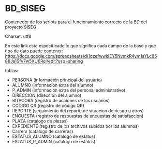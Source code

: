# BD\_SISEG

Contenedor de los scripts para el funcionamiento correcto de la BD del proyecto SISEG

Charset: utf8

En este link esta especificado lo que significa cada campo de la base y que tipo de dato puede contener:
https://docs.google.com/spreadsheets/d/1qzefwwkIEY5NvmkR4ym1aYLc8588Ja1Sfv7w5XU6RqI/edit?usp=sharing

tablas:

* PERSONA (información principal del usuario)
* ALUMNO (información extra del alumno)
* P_ADMIN (información extra del personal administrativo)
* DIRECCION (dirección del alumno)
* BITACORA (registro de acciones de los usuarios)
* CODIGO QR (registro de código QR)
* REPORTE (seguimiento del reporte de situacion de riesgo u otros)
* ENCUESTA (registro de respuestas de encuestas de satisfaccion)
* PLAZA (catalogo de plazas)
* EXPEDIENTE (registro de los archivos subidos por los alumnos)
* Carrera (catalogo de carreras)
* ESTATUS_ALUMNO (catalogo de estatus)
* ESTATUS_P_ADMIN (catalogo de estatus)
